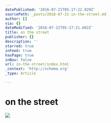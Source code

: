 ```yaml
---
datePublished: '2016-07-21T05:17:22.029Z'
sourcePath: _posts/2016-07-21-in-the-street.md
author: []
via: {}
dateModified: '2016-07-21T05:17:21.602Z'
title: on the street
publisher: {}
description: ''
starred: true
inFeed: true
hasPage: true
inNav: false
url: in-the-street/index.html
_context: 'http://schema.org'
_type: Article

---
```

# on the street
![](https://the-grid-user-content.s3-us-west-2.amazonaws.com/1f0ffa5c-06a5-4f03-b060-69ae2ff6bac0.jpg)